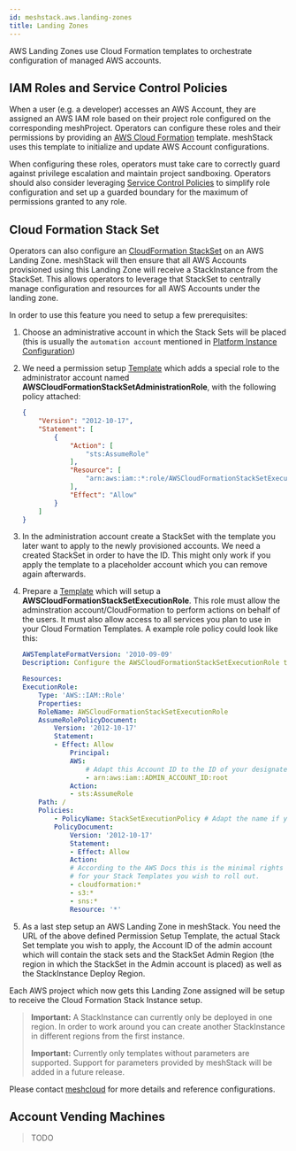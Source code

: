 ```yaml
---
id: meshstack.aws.landing-zones
title: Landing Zones
---
```


AWS Landing Zones use Cloud Formation templates to orchestrate configuration of managed AWS accounts.

## IAM Roles and Service Control Policies

When a user (e.g. a developer) accesses an AWS Account, they are assigned an AWS IAM role based on their project role configured on the corresponding meshProject. Operators can configure these roles and their permissions by providing an [AWS Cloud Formation](https://aws.amazon.com/cloudformation/) template. meshStack uses this template to initialize and update AWS Account configurations.

When configuring these roles, operators must take care to correctly guard against privilege escalation and maintain project sandboxing. Operators should also consider leveraging [Service Control Policies](https://docs.aws.amazon.com/organizations/latest/userguide/orgs_manage_policies_scp.html) to simplify role configuration and set up a guarded boundary for the maximum of permissions granted to any role.

## Cloud Formation Stack Set

Operators can also configure an [CloudFormation StackSet](https://docs.aws.amazon.com/AWSCloudFormation/latest/UserGuide/what-is-cfnstacksets.html) on an AWS Landing Zone. meshStack will then ensure that all AWS Accounts provisioned using this Landing Zone will receive a StackInstance from the StackSet. This allows operators to leverage that StackSet to centrally manage configuration and resources for all AWS Accounts under the landing zone.

In order to use this feature you need to setup a few prerequisites:

1. Choose an administrative account in which the Stack Sets will be placed (this is usually the `automation account` mentioned in [Platform Instance Configuration](/docs/meshstack.aws.index.html#platform-instance-configuration))
2. We need a permission setup [Template](https://aws.amazon.com/cloudformation/aws-cloudformation-templates/) which adds a special role to the administrator account named **AWSCloudFormationStackSetAdministrationRole**, with the following policy attached:

    ```json
    {
        "Version": "2012-10-17",
        "Statement": [
            {
                "Action": [
                    "sts:AssumeRole"
                ],
                "Resource": [
                    "arn:aws:iam::*:role/AWSCloudFormationStackSetExecutionRole"
                ],
                "Effect": "Allow"
            }
        ]
    }
    ```

3. In the administration account create a StackSet with the template you later want to apply to the newly provisioned accounts. We need a created StackSet in order to have the ID. This might only work if you apply the template to a placeholder account which you can remove again afterwards.
4. Prepare a [Template](https://aws.amazon.com/cloudformation/aws-cloudformation-templates/) which will setup a **AWSCloudFormationStackSetExecutionRole**. This role must allow the adminstration account/CloudFormation to perform actions on behalf of the users. It must also allow access to all services you plan to use in your Cloud Formation Templates. A example role policy could look like this:

    ```yml
    AWSTemplateFormatVersion: '2010-09-09'
    Description: Configure the AWSCloudFormationStackSetExecutionRole to enable use of your account as a target account in AWS CloudFormation StackSets.

    Resources:
    ExecutionRole:
        Type: 'AWS::IAM::Role'
        Properties:
        RoleName: AWSCloudFormationStackSetExecutionRole
        AssumeRolePolicyDocument:
            Version: '2012-10-17'
            Statement:
            - Effect: Allow
                Principal:
                AWS:
                    # Adapt this Account ID to the ID of your designated Stack Set admin account
                    - arn:aws:iam::ADMIN_ACCOUNT_ID:root
                Action:
                - sts:AssumeRole
        Path: /
        Policies:
            - PolicyName: StackSetExecutionPolicy # Adapt the name if you want
            PolicyDocument:
                Version: '2012-10-17'
                Statement:
                - Effect: Allow
                Action:
                # According to the AWS Docs this is the minimal rights needed for StackSets to work. Please extend it with the specific rights needed
                # for your Stack Templates you wish to roll out.
                - cloudformation:*
                - s3:*
                - sns:*
                Resource: '*'
    ```

5. As a last step setup an AWS Landing Zone in meshStack. You need the URL of the above defined Permission Setup Template, the actual Stack Set template you wish to apply, the Account ID of the admin account which will contain the stack sets and the StackSet Admin Region (the region in which the StackSet in the Admin account is placed) as well as the StackInstance Deploy Region.

Each AWS project which now gets this Landing Zone assigned will be setup to receive the Cloud Formation Stack Instance setup.

> **Important:** A StackInstance can currently only be deployed in one region. In order to work around you can create another StackInstance in different regions from the first instance.
>
> **Important:** Currently only templates without parameters are supported. Support for parameters provided by meshStack will be added in a future release.

Please contact [meshcloud](https://www.meshcloud.io/en/team/) for more details and reference configurations.

## Account Vending Machines

> TODO